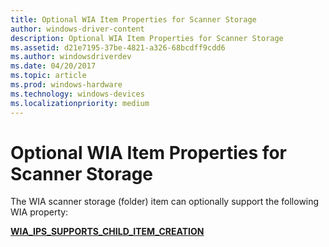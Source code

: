 ```yaml
---
title: Optional WIA Item Properties for Scanner Storage
author: windows-driver-content
description: Optional WIA Item Properties for Scanner Storage
ms.assetid: d21e7195-37be-4821-a326-68bcdff9cdd6
ms.author: windowsdriverdev
ms.date: 04/20/2017
ms.topic: article
ms.prod: windows-hardware
ms.technology: windows-devices
ms.localizationpriority: medium
---
```


# Optional WIA Item Properties for Scanner Storage


The WIA scanner storage (folder) item can optionally support the following WIA property:

[**WIA\_IPS\_SUPPORTS\_CHILD\_ITEM\_CREATION**](https://msdn.microsoft.com/library/windows/hardware/ff552653)

 

 




